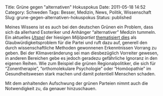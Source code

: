 Title: Grüne gegen "alternativen" Hokuspokus
Date: 2011-05-18 14:52
Category: Schweden
Tags: Besser, Medizin, News, Politik, Wissenschaft
Slug: grune-gegen-alternativen-hokuspokus
Status: published

Meines Wissens ist es auch bei den deutschen Grünen ein Problem, dass
sich da allerhand Esoteriker und Anhänger “alternativer” Medizin
tummeln. Ein aktuelles
[*Utspel*](http://www.fiket.de/2010/08/19/wort-der-woche-utspel/) der
hiesigen *Miljöpartiet* [thematisiert
dies](http://www.svd.se/opinion/brannpunkt/foresprakare-for-alternativ-medicin-kan-skada-mp_6175087.svd)
als Glaubwürdigkeitsproblem für die Partei und ruft dazu auf, generell
den durch wissenschaftliche Methoden gewonnenen Erkenntnissen Vorrang zu
geben. Bei der Klimaveränderung sei man diesbezüglich Vorreiter gewesen,
in anderen Bereichen gebe es jedoch geradezu gefährliche Ignoranz in den
eigenen Reihen. Wie zum Beispiel die grünen Regionalpolitiker, die sich
für “Zonentherapie”, “orthomolekulare Psychologie” oder “Homöopathie” im
Gesundheitswesen stark machen und damit potentiell Menschen schaden.

Mit dem anhaltenden Aufschwung der grünen Parteien nimmt auch die
Notwendigkeit zu, da genauer hinzuschauen.


